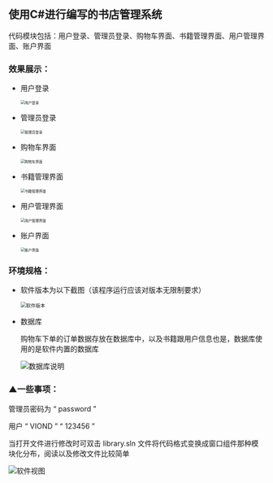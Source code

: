 ## 使用C#进行编写的书店管理系统

代码模块包括：用户登录、管理员登录、购物车界面、书籍管理界面、用户管理界面、账户界面

### 效果展示：

- 用户登录

  <img src="D:\桌面\C#书店管理系统\用户登录.png" alt="用户登录" style="zoom:50%;" />

- 管理员登录

  <img src="D:\桌面\C#书店管理系统\管理员登录.png" alt="管理员登录" style="zoom:50%;" />

- 购物车界面

  <img src="D:\桌面\C#书店管理系统\购物车界面.png" alt="购物车界面" style="zoom:50%;" />

- 书籍管理界面

  <img src="D:\桌面\C#书店管理系统\书籍管理界面.png" alt="书籍管理界面" style="zoom:50%;" />

- 用户管理界面

  <img src="D:\桌面\C#书店管理系统\用户管理界面.png" alt="用户管理界面" style="zoom:50%;" />

- 账户界面

  <img src="D:\桌面\C#书店管理系统\账户界面.png" alt="账户界面" style="zoom:50%;" />

### 环境规格：

- 软件版本为以下截图（该程序运行应该对版本无限制要求）

  <img src="D:\桌面\C#书店管理系统\软件版本.png" alt="软件版本" style="zoom:67%;" />

- 数据库

  购物车下单的订单数据存放在数据库中，以及书籍跟用户信息也是，数据库使用的是软件内置的数据库

  ![数据库说明](D:\桌面\C#书店管理系统\数据库说明.png)

### ▲一些事项：

管理员密码为 “    password     ”

用户           “   VIOND  ”    “    123456  ” 

当打开文件进行修改时可双击  library.sln  文件将代码格式变换成窗口组件那种模块化分布，阅读以及修改文件比较简单

![软件视图](D:\桌面\C#图书馆\软件视图.png)
